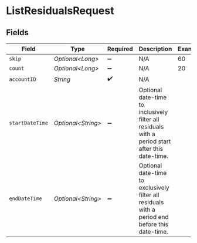 # ListResidualsRequest


## Fields

| Field                                                                                            | Type                                                                                             | Required                                                                                         | Description                                                                                      | Example                                                                                          |
| ------------------------------------------------------------------------------------------------ | ------------------------------------------------------------------------------------------------ | ------------------------------------------------------------------------------------------------ | ------------------------------------------------------------------------------------------------ | ------------------------------------------------------------------------------------------------ |
| `skip`                                                                                           | *Optional\<Long>*                                                                                | :heavy_minus_sign:                                                                               | N/A                                                                                              | 60                                                                                               |
| `count`                                                                                          | *Optional\<Long>*                                                                                | :heavy_minus_sign:                                                                               | N/A                                                                                              | 20                                                                                               |
| `accountID`                                                                                      | *String*                                                                                         | :heavy_check_mark:                                                                               | N/A                                                                                              |                                                                                                  |
| `startDateTime`                                                                                  | *Optional\<String>*                                                                              | :heavy_minus_sign:                                                                               | Optional date-time to inclusively filter all residuals with a period start after this date-time. |                                                                                                  |
| `endDateTime`                                                                                    | *Optional\<String>*                                                                              | :heavy_minus_sign:                                                                               | Optional date-time to exclusively filter all residuals with a period end before this date-time.  |                                                                                                  |